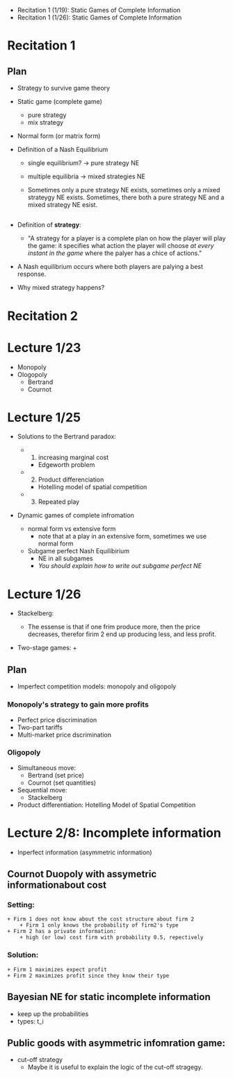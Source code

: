 + Recitation 1 (1/19): Static Games of Complete Information
+ Recitation 1 (1/26): Static Games of Complete Information


# Recitation 1

## Plan
+ Strategy to survive game theory

+ Static game (complete game)
	* pure strategy
	* mix strategy

+ Normal form (or matrix form)


+ Definition of a Nash Equilibrium
	* single equilibrium? -> pure strategy NE
	* multiple equilibria -> mixed strategies NE

	* Sometimes only a pure strategy NE exists, sometimes only a mixed strateygy NE exists. Sometimes, there both a pure strategy NE and a mixed strategy NE esist. 


## 
+ Definition of **strategy**:
	* "A strategy for a player is a complete plan on how the player will play the game: it specifies what action the player will choose *at every instant in the game* where the palyer has a chice of actions."

+ A Nash equilibrium occurs where both players are palying a best response. 


+ Why mixed strategy happens?


# Recitation 2

# Lecture 1/23
+ Monopoly
+ Ologopoly
	+ Bertrand
	+ Cournot

# Lecture 1/25
+ Solutions to the Bertrand paradox:
	+ 1. increasing marginal cost
		+ Edgeworth problem 
	+ 2. Product differenciation
		+ Hotelling model of spatial competition
	+ 3. Repeated play

+ Dynamic games of complete infromation
	+ normal form vs extensive form
		+ note that at a play in an extensive form, sometimes we use normal form
	+ Subgame perfect Nash Equilibirium
		+ NE in all subgames
		+ *You should explain how to write out subgame perfect NE*

# Lecture 1/26
+ Stackelberg: 
	+ The essense is that if one frim produce more, then the price decreases, therefor firim 2 end up producing less, and less profit.

+ Two-stage games:
	+ 

## Plan
+ Imperfect competition models: monopoly and oligopoly

### Monopoly's strategy to gain more profits
+ Perfect price discrimination
+ Two-part tariffs
+ Multi-market price dscrimination

### Oligopoly
+ Simultaneous move:
	+ Bertrand (set price)
	+ Cournot (set quantities)
+ Sequential move:
	+ Stackelberg
+ Product differentiation: Hotelling Model of Spatial Competition



# Lecture 2/8: Incomplete information
+ Inperfect information (asymmetric information)


## Cournot Duopoly with assymetric informationabout cost

### Setting:
	+ Firm 1 does not know about the cost structure about firm 2
		+ Firm 1 only knows the probability of firm2's type
	+ Firm 2 has a private information:
		+ high (or low) cost firm with probability 0.5, repectively

### Solution:
	+ Firm 1 maximizes expect profit
	+ Firm 2 maximizes profit since they know their type



## Bayesian NE for static incomplete information
+ keep up the probabilities
+ types: t_i 

## Public goods with asymmetric infomration game:
+ cut-off strategy
	+ Maybe it is useful to explain the logic of the cut-off stragegy.





